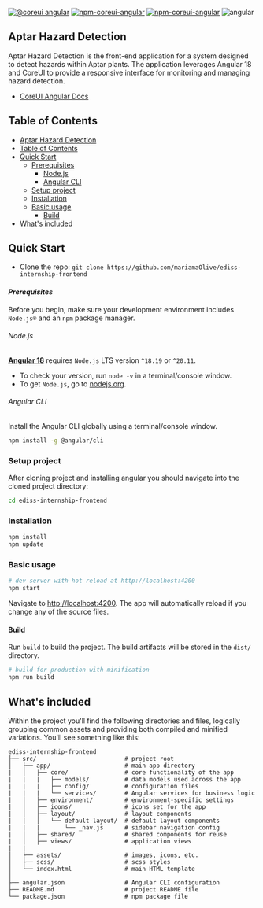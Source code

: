 [![@coreui angular](https://img.shields.io/badge/@coreui%20-angular-lightgrey.svg?style=flat-square)](https://github.com/coreui/angular)
[![npm-coreui-angular][npm-coreui-angular-badge]][npm-coreui-angular]
[![npm-coreui-angular][npm-coreui-angular-badge-next]][npm-coreui-angular]
![angular](https://img.shields.io/badge/angular-^18.2.0-lightgrey.svg?style=flat-square&logo=angular)

[npm-coreui-angular]: https://www.npmjs.com/package/@coreui/angular

[npm-coreui-angular-badge]: https://img.shields.io/npm/v/@coreui/angular.png?style=flat-square

[npm-coreui-angular-badge-next]: https://img.shields.io/npm/v/@coreui/angular/next?style=flat-square&color=red

[npm-coreui-angular-download]: https://img.shields.io/npm/dm/@coreui/angular.svg?style=flat-square

[npm-coreui]: https://www.npmjs.com/package/@coreui/coreui

[npm-coreui-badge]: https://img.shields.io/npm/v/@coreui/coreui.png?style=flat-square

[npm-coreui-download]: https://img.shields.io/npm/dm/@coreui/coreui.svg?style=flat-square

## Aptar Hazard Detection

Aptar Hazard Detection is the front-end application for a system designed to detect hazards within Aptar plants. The application leverages Angular 18 and CoreUI to provide a responsive interface for monitoring and managing hazard detection. 

- [CoreUI Angular Docs](https://coreui.io/angular/docs/)

## Table of Contents

- [Aptar Hazard Detection](#aptar-hazard-detection)
- [Table of Contents](#table-of-contents)
- [Quick Start](#quick-start)
    - [Prerequisites](#prerequisites)
        - [Node.js](#nodejs)
        - [Angular CLI](#angular-cli)
  - [Setup project](#setup-project)
  - [Installation](#installation)
  - [Basic usage](#basic-usage)
    - [Build](#build)
- [What's included](#whats-included)


## Quick Start

- Clone the repo: `git clone https://github.com/mariamaOlive/ediss-internship-frontend`

#### <i>Prerequisites</i>

Before you begin, make sure your development environment includes `Node.js®` and an `npm` package manager.

###### Node.js

[**Angular 18**](https://angular.io/guide/what-is-angular) requires `Node.js` LTS version `^18.19` or `^20.11`.

- To check your version, run `node -v` in a terminal/console window.
- To get `Node.js`, go to [nodejs.org](https://nodejs.org/).

###### Angular CLI

Install the Angular CLI globally using a terminal/console window.

```bash
npm install -g @angular/cli
```

### Setup project
After cloning project and installing angular you should navigate into the cloned project directory:

``` bash
cd ediss-internship-frontend
```

### Installation

``` bash
npm install
npm update
```

### Basic usage

``` bash
# dev server with hot reload at http://localhost:4200
npm start
```

Navigate to [http://localhost:4200](http://localhost:4200). The app will automatically reload if you change any of the source files.

#### Build

Run `build` to build the project. The build artifacts will be stored in the `dist/` directory.

```bash
# build for production with minification
npm run build
```

## What's included

Within the project you'll find the following directories and files, logically grouping common assets and providing both compiled and minified variations.
You'll see something like this:

```
ediss-internship-frontend
├── src/                         # project root
│   ├── app/                     # main app directory
|   │   ├── core/                # core functionality of the app
|   |   |   ├── models/          # data models used across the app
|   |   |   ├── config/          # configuration files
|   |   |   └── services/        # Angular services for business logic
|   │   ├── environment/         # environment-specific settings
|   │   ├── icons/               # icons set for the app
|   │   ├── layout/              # layout components
|   |   │   └── default-layout/  # default layout components
|   |   |       └── _nav.js      # sidebar navigation config
|   │   ├── shared/              # shared components for reuse
|   │   ├── views/               # application views
|   |  
│   ├── assets/                  # images, icons, etc.
│   ├── scss/                    # scss styles
│   └── index.html               # main HTML template
│
├── angular.json                 # Angular CLI configuration
├── README.md                    # project README file
└── package.json                 # npm package file

```

